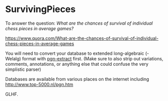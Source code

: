 SurvivingPieces
===============

To answer the question: *What are the chances of survival of individual chess pieces in average games?*

https://www.quora.com/What-are-the-chances-of-survival-of-individual-chess-pieces-in-average-games

You will need to convert your database to extended long-algebraic (-Welalg) format with [pgn-extract](http://www.cs.kent.ac.uk/people/staff/djb/pgn-extract/) first. (Make sure to also strip out variations, comments, annotations, or anything else that could confuse the very simplistic parser)

Databases are available from various places on the internet including http://www.top-5000.nl/pgn.htm

GLHF.
